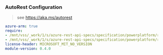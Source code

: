 ### AutoRest Configuration

> see https://aka.ms/autorest

``` yaml
azure-arm: true
require:
- /mnt/vss/_work/1/s/azure-rest-api-specs/specification/powerplatform/resource-manager/readme.md
- /mnt/vss/_work/1/s/azure-rest-api-specs/specification/powerplatform/resource-manager/readme.go.md
license-header: MICROSOFT_MIT_NO_VERSION
module-version: 0.4.0

```